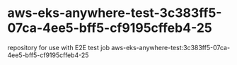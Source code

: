 # aws-eks-anywhere-test-3c383ff5-07ca-4ee5-bff5-cf9195cffeb4-25
repository for use with E2E test job aws-eks-anywhere-test:3c383ff5-07ca-4ee5-bff5-cf9195cffeb4-25
